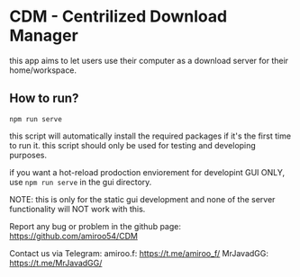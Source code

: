 <h1>CDM - Centrilized Download Manager</h1>
this app aims to let users use their computer as a download server for their home/workspace.

<h2>How to run?</h2>

<code>npm run serve</code>

this script will automatically install the required packages if it's the first time to run it. 
this script should only be used for testing and developing purposes.

if you want a hot-reload prodoction enviorement for developint GUI ONLY, use
<code>npm run serve</code>
in the gui directory.

NOTE: this is only for the static gui development and none of the server functionality will NOT work with this.

Report any bug or problem in the github page:
https://github.com/amiroo54/CDM

Contact us via Telegram:
amiroo.f: https://t.me/amiroo_f/
MrJavadGG: https://t.me/MrJavadGG/